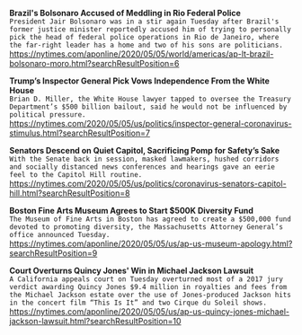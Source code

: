 **Brazil's Bolsonaro Accused of Meddling in Rio Federal Police**\
`President Jair Bolsonaro was in a stir again Tuesday after Brazil's former justice minister reportedly accused him of trying to personally pick the head of federal police operations in Rio de Janeiro, where the far-right leader has a home and two of his sons are politicians.`\
https://nytimes.com/aponline/2020/05/05/world/americas/ap-lt-brazil-bolsonaro-moro.html?searchResultPosition=6

**Trump’s Inspector General Pick Vows Independence From the White House**\
`Brian D. Miller, the White House lawyer tapped to oversee the Treasury Department’s $500 billion bailout, said he would not be influenced by political pressure.`\
https://nytimes.com/2020/05/05/us/politics/inspector-general-coronavirus-stimulus.html?searchResultPosition=7

**Senators Descend on Quiet Capitol, Sacrificing Pomp for Safety’s Sake**\
`With the Senate back in session, masked lawmakers, hushed corridors and socially distanced news conferences and hearings gave an eerie feel to the Capitol Hill routine.`\
https://nytimes.com/2020/05/05/us/politics/coronavirus-senators-capitol-hill.html?searchResultPosition=8

**Boston Fine Arts Museum Agrees to Start $500K Diversity Fund**\
`The Museum of Fine Arts in Boston has agreed to create a $500,000 fund devoted to promoting diversity, the Massachusetts Attorney General’s office announced Tuesday.`\
https://nytimes.com/aponline/2020/05/05/us/ap-us-museum-apology.html?searchResultPosition=9

**Court Overturns Quincy Jones' Win in Michael Jackson Lawsuit**\
`A California appeals court on Tuesday overturned most of a 2017 jury verdict awarding Quincy Jones $9.4 million in royalties and fees from the Michael Jackson estate over the use of Jones-produced Jackson hits in the concert film “This Is It” and two Cirque du Soleil shows.`\
https://nytimes.com/aponline/2020/05/05/us/ap-us-quincy-jones-michael-jackson-lawsuit.html?searchResultPosition=10

